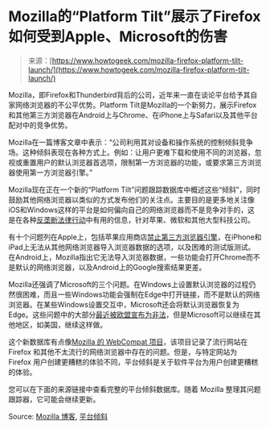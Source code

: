 <!--yml

category: 未分类

日期：2024年5月27日 15:02:36

-->

# Mozilla的“Platform Tilt”展示了Firefox如何受到Apple、Microsoft的伤害

> 来源：[https://www.howtogeek.com/mozilla-firefox-platform-tilt-launch/](https://www.howtogeek.com/mozilla-firefox-platform-tilt-launch/)

Mozilla，即Firefox和Thunderbird背后的公司，近年来一直在谈论平台给予其自家网络浏览器的不公平优势。Platform Tilt是Mozilla的一个新努力，展示Firefox和其他第三方浏览器在Android上与Chrome、在iPhone上与Safari以及其他平台配对中的竞争优势。

Mozilla在一篇博客文章中表示：“公司利用其对设备和操作系统的控制倾斜竞争场。这种倾斜表现在各种方式上。例如：让用户更难下载和使用不同的浏览器，忽视或重置用户的默认浏览器首选项，限制第一方浏览器的功能，或要求第三方浏览器使用第一方浏览器引擎。”

Mozilla现在正在一个新的“Platform Tilt”问题跟踪数据库中概述这些“倾斜”，同时鼓励其他网络浏览器以类似的方式发布他们的关注点。主要目的是更多地关注像iOS和Windows这样的平台是如何偏向自己的网络浏览器而不是竞争对手的，这是在各种[反垄断法律行动](https://apnews.com/article/supreme-court-apple-epic-fortnite-antitrust-iphone-c412553d88f8798acd7d5e1cbb5826bc)中有用的信息，针对苹果、微软和其他大型科技公司。

有十个问题列在Apple上，包括苹果应用商店[禁止第三方浏览器引擎](https://www.howtogeek.com/184283/why-third-party-browsers-will-always-be-inferior-to-safari-on-iphone-and-ipad/)，在iPhone和iPad上无法从其他网络浏览器导入浏览器数据的选项，以及困难的测试版测试。在Android上，Mozilla指出它无法导入浏览器数据，一些功能会打开Chrome而不是默认的网络浏览器，以及Android上的Google搜索结果更差。

Mozilla还强调了Microsoft的三个问题。在Windows上设置默认浏览器的过程仍然很困难，而且一些Windows功能会强制在Edge中打开链接，而不是默认的网络浏览器。在某些Windows设置交互中，Microsoft还会将默认浏览器恢复为Edge。这些问题中的大部分[最近被欧盟宣布为非法](https://www.theverge.com/2023/9/5/23859537/microsoft-windows-11-default-browser-links-eu-eea-changes)，但是Microsoft可以继续在其他地区，如美国，继续这样做。

这个新数据库有点像[Mozilla 的 WebCompat 项目](https://webcompat.com/)，该项目记录了流行网站在 Firefox 和其他不太流行的网络浏览器中存在的问题。但是，与特定网站为 Firefox 用户创建更糟糕的体验不同，平台倾斜是关于软件平台为用户创建更糟糕的体验。

您可以在下面的来源链接中查看完整的平台倾斜数据库。随着 Mozilla 整理其问题跟踪器，它可能会继续更新。

Source: [Mozilla 博客](https://blog.mozilla.org/netpolicy/2024/01/19/platform-tilt/), [平台倾斜](https://mozilla.github.io/platform-tilt/)
